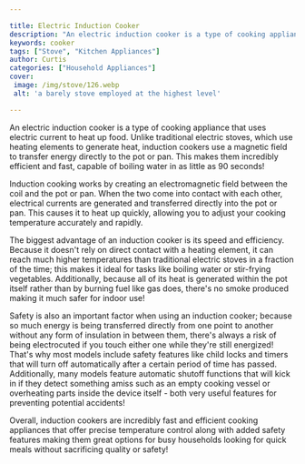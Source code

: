 ```yaml
---

title: Electric Induction Cooker
description: "An electric induction cooker is a type of cooking appliance that uses electric current to heat up food. Unlike traditional electri...keep going and find out"
keywords: cooker
tags: ["Stove", "Kitchen Appliances"]
author: Curtis
categories: ["Household Appliances"]
cover: 
 image: /img/stove/126.webp
 alt: 'a barely stove employed at the highest level'

---
```


An electric induction cooker is a type of cooking appliance that uses electric current to heat up food. Unlike traditional electric stoves, which use heating elements to generate heat, induction cookers use a magnetic field to transfer energy directly to the pot or pan. This makes them incredibly efficient and fast, capable of boiling water in as little as 90 seconds!

Induction cooking works by creating an electromagnetic field between the coil and the pot or pan. When the two come into contact with each other, electrical currents are generated and transferred directly into the pot or pan. This causes it to heat up quickly, allowing you to adjust your cooking temperature accurately and rapidly.

The biggest advantage of an induction cooker is its speed and efficiency. Because it doesn't rely on direct contact with a heating element, it can reach much higher temperatures than traditional electric stoves in a fraction of the time; this makes it ideal for tasks like boiling water or stir-frying vegetables. Additionally, because all of its heat is generated within the pot itself rather than by burning fuel like gas does, there's no smoke produced making it much safer for indoor use!

Safety is also an important factor when using an induction cooker; because so much energy is being transferred directly from one point to another without any form of insulation in between them, there's always a risk of being electrocuted if you touch either one while they're still energized! That's why most models include safety features like child locks and timers that will turn off automatically after a certain period of time has passed. Additionally, many models feature automatic shutoff functions that will kick in if they detect something amiss such as an empty cooking vessel or overheating parts inside the device itself - both very useful features for preventing potential accidents! 

Overall, induction cookers are incredibly fast and efficient cooking appliances that offer precise temperature control along with added safety features making them great options for busy households looking for quick meals without sacrificing quality or safety!
